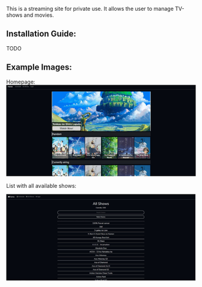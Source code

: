 This is a streaming site for private use. It allows the user to manage TV-shows and movies.

## Installation Guide:

TODO




## Example Images:


Homepage:
![homepage](https://github.com/KspPaul/streaming/blob/master/images/streamsave.JPG)


List with all available shows:

![homepage](https://github.com/KspPaul/streaming/blob/master/images/p2.JPG)
